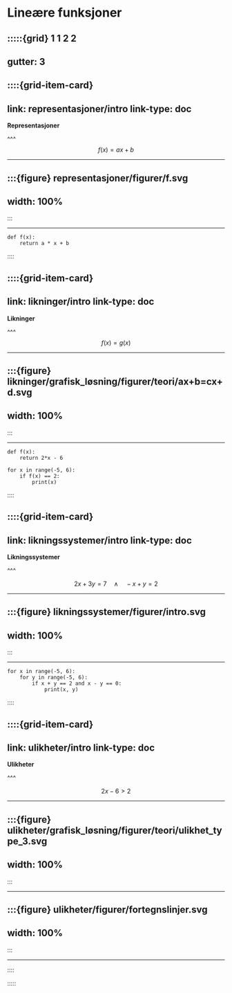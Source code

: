 # Lineære funksjoner

:::::{grid} 1 1 2 2
---
gutter: 3
---

::::{grid-item-card}
---
link: representasjoner/intro
link-type: doc
---
**Representasjoner**

^^^
$$
f(x) = ax + b
$$

---

:::{figure} representasjoner/figurer/f.svg
---
width: 100%
---
:::

---

```{code-block} python
def f(x):
    return a * x + b
```
::::

::::{grid-item-card}
---
link: likninger/intro
link-type: doc
---
**Likninger**

^^^
$$
f(x) = g(x)
$$

---

:::{figure} likninger/grafisk_løsning/figurer/teori/ax+b=cx+d.svg
---
width: 100%
---
:::

---

```{code-block} python
def f(x):
    return 2*x - 6

for x in range(-5, 6):
    if f(x) == 2:
        print(x)
```
::::

::::{grid-item-card}
---
link: likningssystemer/intro
link-type: doc
---
**Likningssystemer**

^^^

$$
2x + 3y = 7 \quad \land \quad -x + y = 2
$$

---

:::{figure} likningssystemer/figurer/intro.svg
---
width: 100%
---
:::

---

```{code-block} python
for x in range(-5, 6):
    for y in range(-5, 6):
        if x + y == 2 and x - y == 0:
            print(x, y)
```
::::

::::{grid-item-card}
---
link: ulikheter/intro
link-type: doc
---
**Ulikheter**

^^^

$$
2x - 6 > 2
$$

---

:::{figure} ulikheter/grafisk_løsning/figurer/teori/ulikhet_type_3.svg
---
width: 100%
---
:::


---

:::{figure} ulikheter/figurer/fortegnslinjer.svg
---
width: 100%
---
:::

---

::::





:::::







